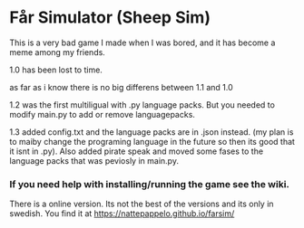# Får Simulator (Sheep Sim)
This is a very bad game I made when I was bored, and it has become a meme among my friends.


1.0 has been lost to time.

as far as i know there is no big differens between 1.1 and 1.0

1.2 was the first multiligual with .py language packs. But you needed to modify main.py to add or remove languagepacks.

1.3 added config.txt and the language packs are in .json instead. (my plan is to maiby change the programing language in the future so then its good that it isnt in .py). Also added pirate speak and moved some fases to the language packs that was peviosly in main.py.

### If you need help with installing/running the game see the wiki.

There is a online version. Its not the best of the versions and its only in swedish. You find it at https://nattepappelo.github.io/farsim/
